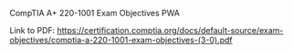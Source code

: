 CompTIA A+ 220-1001 Exam Objectives PWA

Link to PDF: https://certification.comptia.org/docs/default-source/exam-objectives/comptia-a-220-1001-exam-objectives-(3-0).pdf